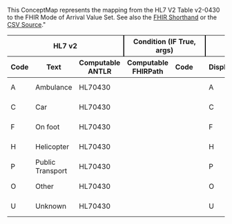 
This ConceptMap represents the mapping from the HL7 V2 Table v2-0430 to the FHIR Mode of Arrival Value Set. See also the <a href='https://github.com/HL7/v2-to-fhir/blob/master/tank/ConceptMap v2-0430 to Mode of Arrival.fsh'>FHIR Shorthand</a> or the <a href='https://github.com/HL7/v2-to-fhir/blob/master/mappings/'>CSV Source</a>."
<table class='grid'><thead>
<tr><th colspan='3' style='border-right: 2px solid black;'>HL7 v2</th><th colspan='3' style='border-right: 2px solid black;'>Condition (IF True, args)</th><th colspan='4'>HL7 FHIR</th><th>Comments</th></tr>
<tr><th>Code</th><th>Text</th><th>Computable ANTLR</th><th>Computable FHIRPath</th><th>Code</th><th>&#xA0;</th><th>Display</th><th>Code System</th><th>&#xA0;</th></tr></thead>
<tbody>
<tr><td>A</td><td>Ambulance</td><td style='border-right: 2px'>HL70430</td><td></td><td></td><td style='border-right: 2px'></td><td>A</td><td></td><td>Ambulance</td><td>http://terminology.hl7.org/CodeSystem/v2-0430</td><td></td></tr>
<tr><td>C</td><td>Car</td><td style='border-right: 2px'>HL70430</td><td></td><td></td><td style='border-right: 2px'></td><td>C</td><td></td><td>Car</td><td>http://terminology.hl7.org/CodeSystem/v2-0430</td><td></td></tr>
<tr><td>F</td><td>On foot</td><td style='border-right: 2px'>HL70430</td><td></td><td></td><td style='border-right: 2px'></td><td>F</td><td></td><td>On foot</td><td>http://terminology.hl7.org/CodeSystem/v2-0430</td><td></td></tr>
<tr><td>H</td><td>Helicopter</td><td style='border-right: 2px'>HL70430</td><td></td><td></td><td style='border-right: 2px'></td><td>H</td><td></td><td>Helicopter</td><td>http://terminology.hl7.org/CodeSystem/v2-0430</td><td></td></tr>
<tr><td>P</td><td>Public Transport</td><td style='border-right: 2px'>HL70430</td><td></td><td></td><td style='border-right: 2px'></td><td>P</td><td></td><td>Public Transport</td><td>http://terminology.hl7.org/CodeSystem/v2-0430</td><td></td></tr>
<tr><td>O</td><td>Other</td><td style='border-right: 2px'>HL70430</td><td></td><td></td><td style='border-right: 2px'></td><td>O</td><td></td><td>Other</td><td>http://terminology.hl7.org/CodeSystem/v2-0430</td><td></td></tr>
<tr><td>U</td><td>Unknown</td><td style='border-right: 2px'>HL70430</td><td></td><td></td><td style='border-right: 2px'></td><td>U</td><td></td><td>Unknown</td><td>http://terminology.hl7.org/CodeSystem/v2-0430</td><td></td></tr>
</tbody></table>
